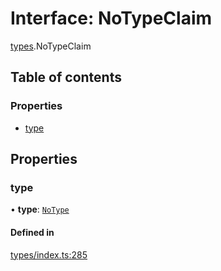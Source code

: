 # Interface: NoTypeClaim

[types](../wiki/types).NoTypeClaim

## Table of contents

### Properties

- [type](../wiki/types.NoTypeClaim#type)

## Properties

### type

• **type**: [`NoType`](../wiki/types.ClaimType#notype)

#### Defined in

[types/index.ts:285](https://github.com/PolymathNetwork/polymesh-sdk/blob/299ce247/src/types/index.ts#L285)
